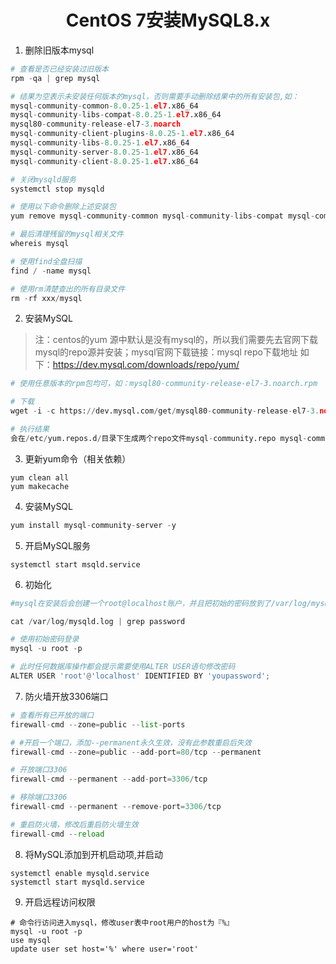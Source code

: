 # <center>CentOS 7安装MySQL8.x</center>  

1. 删除旧版本mysql
```py
# 查看是否已经安装过旧版本 
rpm -qa | grep mysql

# 结果为空表示未安装任何版本的mysql，否则需要手动删除结果中的所有安装包,如：
mysql-community-common-8.0.25-1.el7.x86_64
mysql-community-libs-compat-8.0.25-1.el7.x86_64
mysql80-community-release-el7-3.noarch
mysql-community-client-plugins-8.0.25-1.el7.x86_64
mysql-community-libs-8.0.25-1.el7.x86_64
mysql-community-server-8.0.25-1.el7.x86_64
mysql-community-client-8.0.25-1.el7.x86_64 

# 关闭mysqld服务
systemctl stop mysqld

# 使用以下命令删除上述安装包
yum remove mysql-community-common mysql-community-libs-compat mysql-community-client-plugins mysql-community-libs mysql-community-server mysql-community-client

# 最后清理残留的mysql相关文件
whereis mysql

# 使用find全盘扫描
find / -name mysql

# 使用rm清楚查出的所有目录文件
rm -rf xxx/mysql
```   

2. 安装MySQL  
> 注：centos的yum 源中默认是没有mysql的，所以我们需要先去官网下载mysql的repo源并安装；mysql官网下载链接：mysql repo下载地址 如下：https://dev.mysql.com/downloads/repo/yum/  

```py
# 使用任意版本的rpm包均可，如：mysql80-community-release-el7-3.noarch.rpm

# 下载
wget -i -c https://dev.mysql.com/get/mysql80-community-release-el7-3.noarch.rpm

# 执行结果
会在/etc/yum.repos.d/目录下生成两个repo文件mysql-community.repo mysql-community-source.repo
```  

3. 更新yum命令（相关依赖）
```
yum clean all
yum makecache
```

4. 安装MySQL
```py
yum install mysql-community-server -y
```

5. 开启MySQL服务
```
systemctl start msqld.service
```

6. 初始化
```py
#mysql在安装后会创建一个root@localhost账户，并且把初始的密码放到了/var/log/mysqld.log文件中

cat /var/log/mysqld.log | grep password

# 使用初始密码登录
mysql -u root -p

# 此时任何数据库操作都会提示需要使用ALTER USER语句修改密码
ALTER USER 'root'@'localhost' IDENTIFIED BY 'youpassword';
```

7. 防火墙开放3306端口
```py
# 查看所有已开放的端口
firewall-cmd --zone=public --list-ports

# #开启一个端口，添加--permanent永久生效，没有此参数重启后失效
firewall-cmd --zone=public --add-port=80/tcp --permanent

# 开放端口3306
firewall-cmd --permanent --add-port=3306/tcp

# 移除端口3306
firewall-cmd --permanent --remove-port=3306/tcp

# 重启防火墙，修改后重启防火墙生效
firewall-cmd --reload
```

8. 将MySQL添加到开机启动项,并启动
```
systemctl enable mysqld.service
systemctl start mysqld.service
```

9. 开启远程访问权限

```
# 命令行访问进入mysql，修改user表中root用户的host为『%』
mysql -u root -p
use mysql
update user set host='%' where user='root'
```





